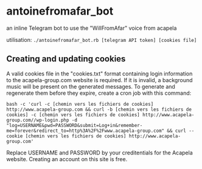 # antoinefromafar_bot
an inline Telegram bot to use the "WillFromAfar" voice from acapela

utilisation: `./antoinefromafar_bot.rb [telegram API token] [cookies file]`

## Creating and updating cookies

A valid cookies file in the "cookies.txt" format containing login information to the acapela-group.com website is required. If it is invalid, a background music will be present on the generated messages.
To generate and regenerate them before they expire, create a cron job with this command:

`bash -c 'curl -c [chemin vers les fichiers de cookies] http://www.acapela-group.com && curl -b [chemin vers les fichiers de cookies] -c [chemin vers les fichiers de cookies] http://www.acapela-group.com//wp-login.php -d "log=USERNAME&pwd=PASSWORD&submit=Log+in&remember-me=forever&redirect_to=http%3A%2F%2Fwww.acapela-group.com" && curl --cookie [chemin vers les fichiers de cookies] http://www.acapela-group.com'`

Replace USERNAME and PASSWORD by your creditentials for the Acapela website. Creating an account on this site is free.
